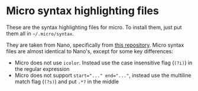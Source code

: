 # Micro syntax highlighting files

These are the syntax highlighting files for micro. To install them, just
put them all in `~/.micro/syntax`.

They are taken from Nano, specifically from [this repository](https://github.com/scopatz/nanorc).
Micro syntax files are almost identical to Nano's, except for some key differences:

* Micro does not use `icolor`. Instead use the case insensitive flag (`(?i)`) in the regular expression
* Micro does not support `start="..." end="..."`, instead use the multiline match flag (`(?s)`) and put `.*?` in the middle
